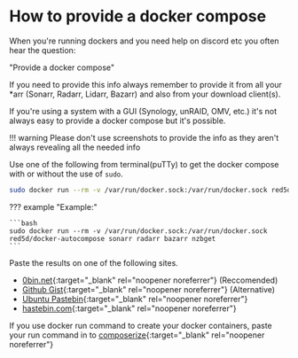 # How to provide a docker compose

When you're running dockers and you need help on discord etc you often hear the question:

"Provide a docker compose"

If you need to provide this info always remember to provide it from all your *arr (Sonarr, Radarr, Lidarr, Bazarr) and also from your download client(s).

If you're using a system with a GUI (Synology, unRAID, OMV, etc.) it's not always easy to provide a docker compose but it's possible.

!!! warning
    Please don't use screenshots to provide the info as they aren't always revealing all the needed info

Use one of the following from terminal(puTTy) to get the docker compose with or without the use of `sudo`.

```bash
sudo docker run --rm -v /var/run/docker.sock:/var/run/docker.sock red5d/docker-autocompose CONTAINER_NAME CONTAINER_NAME2
```

??? example "Example:"

    ```bash
    sudo docker run --rm -v /var/run/docker.sock:/var/run/docker.sock red5d/docker-autocompose sonarr radarr bazarr nzbget
    ```

Paste the results on one of the following sites.

- [0bin.net](https://0bin.net/){:target="_blank" rel="noopener noreferrer"} (Reccomended)
- [Github Gist](https://gist.github.com){:target="_blank" rel="noopener noreferrer"} (Alternative)
- [Ubuntu Pastebin](https://pastebin.ubuntu.com/){:target="_blank" rel="noopener noreferrer"}
- [hastebin.com](https://hastebin.com){:target="_blank" rel="noopener noreferrer"}

If you use docker run command to create your docker containers, paste your run command in to [composerize](https://www.composerize.com/){:target="_blank" rel="noopener noreferrer"}
